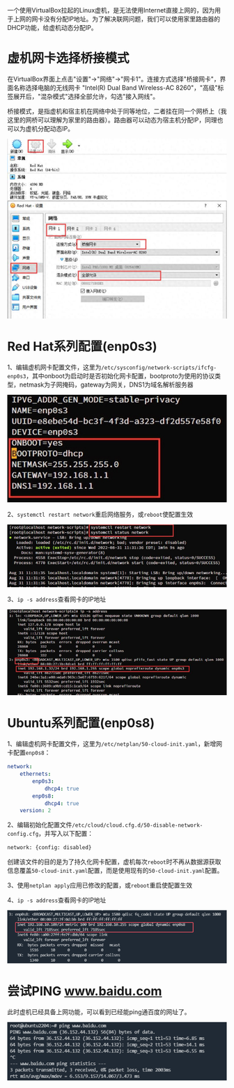 一个使用VirtualBox拉起的Linux虚机，是无法使用Internet直接上网的，因为用于上网的网卡没有分配IP地址。为了解决联网问题，我们可以使用家里路由器的DHCP功能，给虚机动态分配IP。

# 虚机网卡选择桥接模式

在VirtualBox界面上点击"设置"->"网络"->"网卡1"。连接方式选择"桥接网卡"，界面名称选择电脑的无线网卡 "Intel(R) Dual Band Wireless-AC 8260"，"高级"标签展开后，"混杂模式"选择全部允许，勾选"接入网线"。

桥接模式，是指虚机和宿主机在网络中处于同等地位，二者挂在同一个网桥上（我这里的网桥可以理解为家里的路由器）。路由器可以动态为宿主机分配IP，同理也可以为虚机分配动态IP。

![](assets/20250323_213343_image.png)

# Red Hat系列配置(enp0s3)

1、编辑虚机网卡配置文件，这里为`/etc/sysconfig/network-scripts/ifcfg-enp0s3`，其中onboot为启动时是否初始化网卡配置，bootproto为使用的协议类型，netmask为子网掩码，gateway为网关，DNS1为域名解析服务器

![](assets/20250323_213856_image.png)

2、`systemctl restart network`重启网络服务，或`reboot`使配置生效

![](assets/20250323_213914_image.png)

3、`ip -s address`查看网卡的IP地址

![](assets/20250323_213938_image.png)

# Ubuntu系列配置(enp0s8)

1、编辑虚机网卡配置文件，这里为`/etc/netplan/50-cloud-init.yaml`，新增网卡配置`enp0s8`：

```yaml
network:
    ethernets:
        enp0s3:
            dhcp4: true
        enp0s8:
            dhcp4: true
    version: 2
```

2、编辑初始化配置文件`/etc/cloud/cloud.cfg.d/50-disable-network-config.cfg`，并写入以下配置：

```bash
network: {config: disabled}
```

创建该文件的目的是为了持久化网卡配置，虚机每次`reboot`时不再从数据源获取信息覆盖`50-cloud-init.yaml`配置，而是使用现有的`50-cloud-init.yaml`配置。

3、使用`netplan apply`应用已修改的配置，或`reboot`重启使配置生效

4、`ip -s address`查看网卡的IP地址

![](assets/20250323_221303_image.png)

# 尝试PING www.baidu.com

此时虚机已经具备上网功能，可以看到已经能ping通百度的网址了。

![](assets/20250323_221455_image.png)
